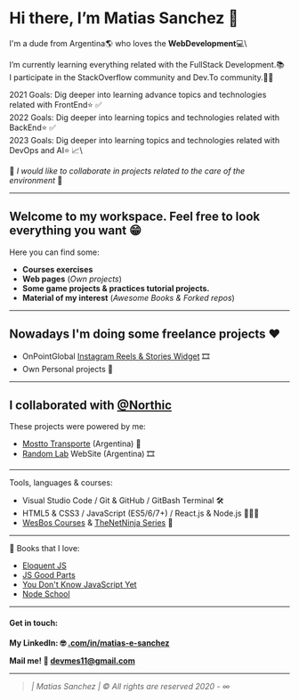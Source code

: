 # Hi there, I’m Matias Sanchez 👋

I'm a dude from Argentina🌎 who loves the **WebDevelopment**💻\

I’m currently learning everything related with the FullStack Development.📚\
I participate in the StackOverflow community and Dev.To community.👨‍💻

2021 Goals: Dig deeper into learning advance topics and technologies related with FrontEnd⭐️ ✅\
2022 Goals: Dig deeper into learning topics and technologies related with BackEnd⭐️ ✅\
2023 Goals: Dig deeper into learning topics and technologies related with DevOps and AI⭐️ 📈\

🌱 *I would like to collaborate in projects related to the care of the environment* 🌱

-------------------------------------------------------------------------------------------------
## Welcome to my workspace. Feel free to look everything you want 😁

Here you can find some:
- **Courses exercises**
- **Web pages** (*Own projects*)
- **Some game projects & practices tutorial projects.**
- **Material of my interest** (*Awesome Books & Forked repos*)

-------------------------------------------------------------------------------------------------
## Nowadays I'm doing some freelance projects ♥️

- OnPointGlobal [Instagram Reels & Stories Widget](https://velong-reels-demo.netlify.app/) 🎞
- Own Personal projects 🔨 

-------------------------------------------------------------------------------------------------
## I collaborated with [@Northic](https://www.northic.io/) 

These projects were powered by me:
- [Mostto Transporte](https://transportemostto.com.ar/v2/) (Argentina) 🚛
- [Random Lab](https://www.randomlab.com.ar/) WebSite (Argentina) 🎞

-------------------------------------------------------------------------------------------------
Tools, languages & courses:
- Visual Studio Code / Git & GitHub / GitBash Terminal 🛠
- HTML5 & CSS3 / JavaScript (ES5/6/7+) / React.js & Node.js 👨🏻‍💻
- [WesBos Courses](wesbos.com/courses) & [TheNetNinja Series](https://www.youtube.com/channel/UCW5YeuERMmlnqo4oq8vwUpg) 📝

-------------------------------------------------------------------------------------------------
📕 Books that I love:
+ [Eloquent JS](https://eloquentjavascript.net/)
+ [JS Good Parts](https://www.goodreads.com/book/show/2998152-javascript)
+ [You Don't Know JavaScript Yet](https://github.com/getify/You-Dont-Know-JS/blob/2nd-ed/README.md)
+ [Node School](https://nodeschool.io/)

-------------------------------------------------------------------------------------------------
#### Get in touch: 
**My LinkedIn: 🤓 [.com/in/matias-e-sanchez](https://www.linkedin.com/in/matias-e-sanchez/)**

**Mail me! 📧  devmes11@gmail.com**

-------------------------------------------------------------------------------------------------
> *| Matias Sanchez | © All rights are reserved 2020 - ∞*
